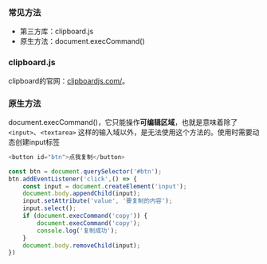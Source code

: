 ### 常见方法

+ 第三方库：clipboard.js
+ 原生方法：document.execCommand()

### clipboard.js

clipboard的官网：[clipboardjs.com/](https://link.juejin.im/?target=https%3A%2F%2Fclipboardjs.com%2F)。

### 原生方法

document.execCommand()，它只能操作**可编辑区域**，也就是意味着除了 `<input>`、`<textarea>` 这样的输入域以外，是无法使用这个方法的。使用时需要动态创建input标签

```javascript
<button id="btn">点我复制</button>

const btn = document.querySelector('#btn');
btn.addEventListener('click',() => {
	const input = document.createElement('input');
	document.body.appendChild(input);
 	input.setAttribute('value', '要复制的内容');
	input.select();
	if (document.execCommand('copy')) {
		document.execCommand('copy');
		console.log('复制成功');
	}
    document.body.removeChild(input);
})
```

